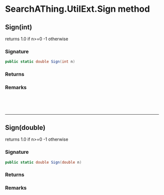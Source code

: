 # SearchAThing.UtilExt.Sign method
## Sign(int)
returns 1.0 if n>=0
            -1 otherwise

### Signature
```csharp
public static double Sign(int n)
```
### Returns

### Remarks


<p>&nbsp;</p>
<p>&nbsp;</p>
<hr/>

## Sign(double)
returns 1.0 if n>=0
            -1 otherwise

### Signature
```csharp
public static double Sign(double n)
```
### Returns

### Remarks


